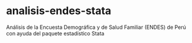 # analisis-endes-stata
Análisis de la Encuesta Demográfica y de Salud Familiar (ENDES) de Perú con ayuda del paquete estadístico Stata
